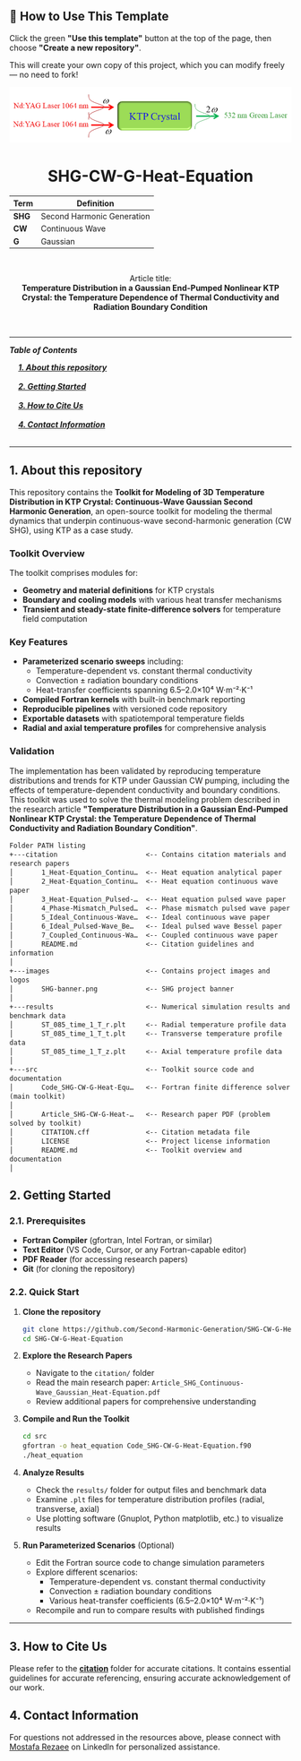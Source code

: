 ## 🧰 How to Use This Template    

Click the green **"Use this template"** button at the top of the page, then choose **"Create a new repository"**.   

This will create your own copy of this project, which you can modify freely — no need to fork!   

 
<p align="center">
  <img src="./images/SHG-banner.png" alt="SHG Logo">
</p>


<h1 align="center">SHG-CW-G-Heat-Equation</h1>

<div align="center">

| **Term** | **Definition** |
|----------|----------------|
| **SHG** | Second Harmonic Generation |
| **CW** | Continuous Wave |
| **G** | Gaussian |
</div>

&nbsp;

<div align="center">

Article title:       
**Temperature Distribution in a Gaussian End-Pumped Nonlinear KTP Crystal: the Temperature Dependence of Thermal Conductivity and Radiation Boundary Condition**
</div>

&nbsp;

---

***Table of Contents***

<div>
  &nbsp;&nbsp;&nbsp;&nbsp;<a href="#1-about-this-repository"><i><b>1. About this repository</b></i></a>
</div>
&nbsp;

<div>
  &nbsp;&nbsp;&nbsp;&nbsp;<a href="#2-getting-started"><i><b>2. Getting Started</b></i></a>
</div>
&nbsp;

<div>
  &nbsp;&nbsp;&nbsp;&nbsp;<a href="#3-how-to-cite-us"><i><b>3. How to Cite Us</b></i></a>
</div>
&nbsp;


<div>
  &nbsp;&nbsp;&nbsp;&nbsp;<a href="#4-contact-information"><i><b>4. Contact Information</b></i></a>
</div>
&nbsp;

---    

## 1. About this repository

This repository contains the **Toolkit for Modeling of 3D Temperature Distribution in KTP Crystal: Continuous-Wave Gaussian Second Harmonic Generation**, an open-source toolkit for modeling the thermal dynamics that underpin continuous-wave second-harmonic generation (CW SHG), using KTP as a case study.

### Toolkit Overview

The toolkit comprises modules for:
- **Geometry and material definitions** for KTP crystals
- **Boundary and cooling models** with various heat transfer mechanisms
- **Transient and steady-state finite-difference solvers** for temperature field computation

### Key Features

- **Parameterized scenario sweeps** including:
  - Temperature-dependent vs. constant thermal conductivity
  - Convection ± radiation boundary conditions
  - Heat-transfer coefficients spanning 6.5–2.0×10⁴ W·m⁻²·K⁻¹
- **Compiled Fortran kernels** with built-in benchmark reporting
- **Reproducible pipelines** with versioned code repository
- **Exportable datasets** with spatiotemporal temperature fields
- **Radial and axial temperature profiles** for comprehensive analysis

### Validation

The implementation has been validated by reproducing temperature distributions and trends for KTP under Gaussian CW pumping, including the effects of temperature-dependent conductivity and boundary conditions. This toolkit was used to solve the thermal modeling problem described in the research article **"Temperature Distribution in a Gaussian End-Pumped Nonlinear KTP Crystal: the Temperature Dependence of Thermal Conductivity and Radiation Boundary Condition"**.  


```
Folder PATH listing
+---citation                      <-- Contains citation materials and research papers
│       1_Heat-Equation_Continu…  <-- Heat equation analytical paper
│       2_Heat-Equation_Continu…  <-- Heat equation continuous wave paper
│       3_Heat-Equation_Pulsed-…  <-- Heat equation pulsed wave paper
│       4_Phase-Mismatch_Pulsed…  <-- Phase mismatch pulsed wave paper
│       5_Ideal_Continuous-Wave…  <-- Ideal continuous wave paper
│       6_Ideal_Pulsed-Wave_Be…   <-- Ideal pulsed wave Bessel paper
│       7_Coupled_Continuous-Wa…  <-- Coupled continuous wave paper
│       README.md                 <-- Citation guidelines and information
│
+---images                        <-- Contains project images and logos
│       SHG-banner.png            <-- SHG project banner
│
+---results                       <-- Numerical simulation results and benchmark data
│       ST_085_time_1_T_r.plt     <-- Radial temperature profile data
│       ST_085_time_1_T_t.plt     <-- Transverse temperature profile data
│       ST_085_time_1_T_z.plt     <-- Axial temperature profile data
│
+---src                           <-- Toolkit source code and documentation
│       Code_SHG-CW-G-Heat-Equ…   <-- Fortran finite difference solver (main toolkit)
│
│       Article_SHG-CW-G-Heat-…   <-- Research paper PDF (problem solved by toolkit)
│       CITATION.cff              <-- Citation metadata file
│       LICENSE                   <-- Project license information
│       README.md                 <-- Toolkit overview and documentation
│

```

## 2. Getting Started

### 2.1. Prerequisites
- **Fortran Compiler** (gfortran, Intel Fortran, or similar)
- **Text Editor** (VS Code, Cursor, or any Fortran-capable editor)
- **PDF Reader** (for accessing research papers)
- **Git** (for cloning the repository)

### 2.2. Quick Start

1. **Clone the repository**
   ```bash
   git clone https://github.com/Second-Harmonic-Generation/SHG-CW-G-Heat-Equation.git
   cd SHG-CW-G-Heat-Equation
   ```

2. **Explore the Research Papers**
   - Navigate to the `citation/` folder
   - Read the main research paper: `Article_SHG_Continuous-Wave_Gaussian_Heat-Equation.pdf`
   - Review additional papers for comprehensive understanding

3. **Compile and Run the Toolkit**
   ```bash
   cd src
   gfortran -o heat_equation Code_SHG-CW-G-Heat-Equation.f90
   ./heat_equation
   ```

4. **Analyze Results**
   - Check the `results/` folder for output files and benchmark data
   - Examine `.plt` files for temperature distribution profiles (radial, transverse, axial)
   - Use plotting software (Gnuplot, Python matplotlib, etc.) to visualize results

5. **Run Parameterized Scenarios** (Optional)
   - Edit the Fortran source code to change simulation parameters
   - Explore different scenarios:
     - Temperature-dependent vs. constant thermal conductivity
     - Convection ± radiation boundary conditions
     - Various heat-transfer coefficients (6.5–2.0×10⁴ W·m⁻²·K⁻¹)
   - Recompile and run to compare results with published findings

---


## 3. How to Cite Us
Please refer to the [**citation**](./citation/) folder for accurate citations. It contains essential guidelines for accurate referencing, ensuring accurate acknowledgement of our work.


  
## 4. Contact Information

For questions not addressed in the resources above, please connect with [Mostafa Rezaee](https://www.linkedin.com/in/mostafa-rezaee/) on LinkedIn for personalized assistance.
